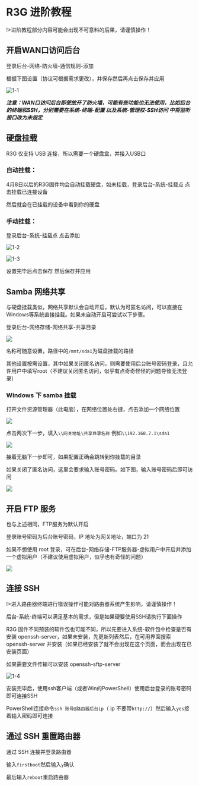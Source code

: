 # R3G 进阶教程

!>进阶教程部分内容可能会出现不可意料的后果，请谨慎操作！

## 开启WAN口访问后台

登录后台-网络-防火墙-通信规则-添加

根据下图设置（协议可根据需求更改），并保存然后再点击保存并应用

![1-1](./Image/1-1.png)

***注意：WAN口访问后台即使放开了防火墙，可能有些功能也无法使用，比如后台的终端和SSH，分别需要在系统-终端-配置 以及系统-管理权-SSH访问 中将监听接口改为未指定***

## 硬盘挂载

R3G 仅支持 USB 连接，所以需要一个硬盘盒，并接入USB口

### 自动挂载：

4月8日以后的R3G固件均会自动挂载硬盘，如未挂载，登录后台-系统-挂载点 点击挂载已连接设备

然后就会在已挂载的设备中看到你的硬盘

### 手动挂载：

登录后台-系统-挂载点 点击添加

![1-2](./Image/1-2.png)

![1-3](./Image/1-3.png)

设置完毕后点击保存 然后保存并应用

## Samba 网络共享

与硬盘挂载类似，网络共享默认会自动开启，默认为可匿名访问，可以直接在Windows等系统直接挂载。如果未自动开启可尝试以下步骤。

登录后台-网络存储-网络共享-共享目录

![](./Image/1-5.png)

名称可随意设置，路径中的`/mnt/sda1`为磁盘挂载的路径 

其他设置按需设置，其中如果关闭匿名访问，则需要使用后台账号密码登录，且允许用户中填写root（不建议关闭匿名访问，似乎有点奇奇怪怪的问题导致无法登录）

### Windows 下 samba 挂载

打开文件资源管理器（此电脑），在网络位置处右键，点击添加一个网络位置

![](./Image/1-6.png)

点击两次下一步，填入`\\网关地址\共享目录名称` 例如`\\192.168.7.1\sda1`

![](./Image/1-7.png)

接着无脑下一步即可，如果配置正确会跳转到你挂载的目录

如果关闭了匿名访问，这里会要求输入账号密码。如下图，输入账号密码后即可访问

![](./Image/1-8.png)



## 开启 FTP 服务

也与上述相同，FTP服务为默认开启

登录账号密码为后台账号密码，IP 地址为网关地址，端口为 21

如果不想使用 root 登录，可在后台-网络存储-FTP服务器-虚拟用户中开启并添加一个虚拟用户（不建议使用虚拟用户，似乎也有奇怪的问题）

![](./Image/1-9.png)

## 连接 SSH

!>进入路由器终端进行错误操作可能对路由器系统产生影响，请谨慎操作！

后台-系统-终端可以满足基本的需求，但是如果硬要使用SSH请执行下面操作

R3G 固件不同预装的软件包也可能不同，所以先要进入系统-软件包中检查是否有安装 openssh-server，如果未安装，先更新列表然后，在可用界面搜索 openssh-server 并安装（如果已经安装了就不会出现在这个页面，而会出现在已安装页面）

如果需要文件传输可以安装 openssh-sftp-server

![1-4](./Image/1-4.png)

安装完毕后，使用ssh客户端（或者Win的PowerShell）使用后台登录的账号密码即可连接SSH

PowerShell连接命令`ssh 账号@路由器后台ip`（ ip 不要带`http://`）然后输入`yes`接着输入密码即可连接

## 通过 SSH 重置路由器

通过 SSH 连接并登录路由器

输入`firstboot`然后输入`y`确认

最后输入`reboot`重启路由器


